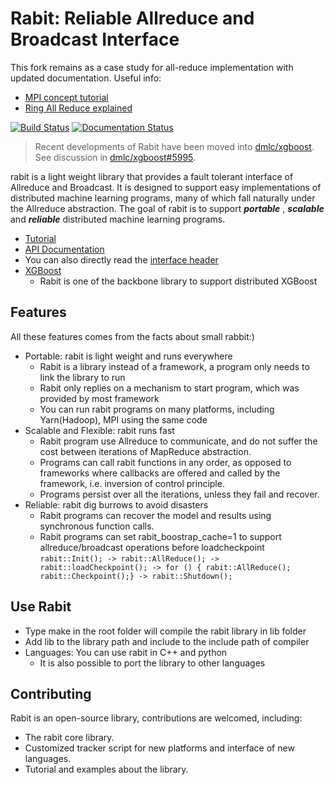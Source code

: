 # Rabit: Reliable Allreduce and Broadcast Interface
This fork remains as a case study for all-reduce implementation with updated documentation. Useful info:

- [MPI concept tutorial](https://mpitutorial.com/tutorials/mpi-scatter-gather-and-allgather/)
- [Ring All Reduce explained](https://andrew.gibiansky.com/blog/machine-learning/baidu-allreduce/)

[![Build Status](https://travis-ci.org/dmlc/rabit.svg?branch=master)](https://travis-ci.org/dmlc/rabit)
[![Documentation Status](https://readthedocs.org/projects/rabit/badge/?version=latest)](http://rabit.readthedocs.org/)

> Recent developments of Rabit have been moved into [dmlc/xgboost](https://github.com/dmlc/xgboost). See discussion in [dmlc/xgboost#5995](https://github.com/dmlc/xgboost/issues/5995).

rabit is a light weight library that provides a fault tolerant interface of Allreduce and Broadcast. It is designed to support easy implementations of distributed machine learning programs, many of which fall naturally under the Allreduce abstraction. The goal of rabit is to support ***portable*** , ***scalable*** and ***reliable*** distributed machine learning programs.

* [Tutorial](guide)
* [API Documentation](http://homes.cs.washington.edu/~tqchen/rabit/doc)
* You can also directly read the [interface header](include/rabit.h)
* [XGBoost](https://github.com/dmlc/xgboost)
  - Rabit is one of the backbone library to support distributed XGBoost

## Features
All these features comes from the facts about small rabbit:)
* Portable: rabit is light weight and runs everywhere
  - Rabit is a library instead of a framework, a program only needs to link the library to run
  - Rabit only replies on a mechanism to start program, which was provided by most framework
  - You can run rabit programs on many platforms, including Yarn(Hadoop), MPI using the same code
* Scalable and Flexible: rabit runs fast
  * Rabit program use Allreduce to communicate, and do not suffer the cost between iterations of MapReduce abstraction.
  - Programs can call rabit functions in any order, as opposed to frameworks where callbacks are offered and called by the framework, i.e. inversion of control principle.
  - Programs persist over all the iterations, unless they fail and recover.
* Reliable: rabit dig burrows to avoid disasters
  - Rabit programs can recover the model and results using synchronous function calls.
  - Rabit programs can set rabit_boostrap_cache=1 to support allreduce/broadcast operations before loadcheckpoint
  `
    rabit::Init(); -> rabit::AllReduce(); -> rabit::loadCheckpoint(); -> for () { rabit::AllReduce(); rabit::Checkpoint();} -> rabit::Shutdown();
  `

## Use Rabit
* Type make in the root folder will compile the rabit library in lib folder
* Add lib to the library path and include to the include path of compiler
* Languages: You can use rabit in C++ and python
  - It is also possible to port the library to other languages

## Contributing
Rabit is an open-source library, contributions are welcomed, including:
* The rabit core library.
* Customized tracker script for new platforms and interface of new languages.
* Tutorial and examples about the library.
